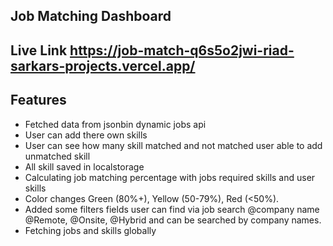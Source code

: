 ## Job Matching Dashboard

## Live Link https://job-match-q6s5o2jwi-riad-sarkars-projects.vercel.app/



## Features

 - Fetched data from jsonbin dynamic jobs api
 - User can add there own skills
 - User can see how many skill matched and not matched user able to add unmatched skill
 - All skill saved in localstorage
 - Calculating job matching percentage with jobs required skills and user skills
 - Color changes Green (80%+), Yellow (50-79%), Red (<50%).
 - Added some filters fields user can find via job search @company name @Remote, @Onsite, @Hybrid and can be searched by company names.
 - Fetching jobs and skills globally


